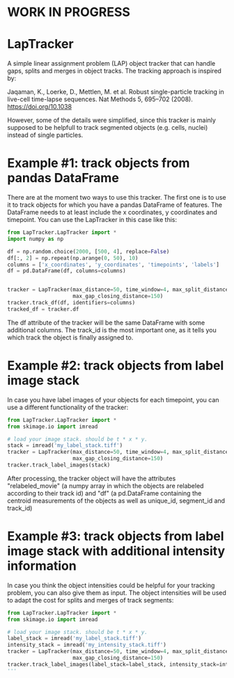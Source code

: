 # WORK IN PROGRESS

# LapTracker
A simple linear assignment problem (LAP) object tracker that can handle gaps, splits and merges in object tracks. The tracking approach is inspired by: 

Jaqaman, K., Loerke, D., Mettlen, M. et al. Robust single-particle tracking in live-cell time-lapse sequences. Nat Methods 5, 695–702 (2008). https://doi.org/10.1038

However, some of the details were simplified, since this tracker is mainly supposed to be helpfull to track segmented objects (e.g. cells, nuclei) instead of single particles.

# Example #1: track objects from pandas DataFrame
There are at the moment two ways to use this tracker. The first one is to use it to track objects for which you have a pandas DataFrame of features. The DataFrame needs to at least include the x coordinates, y coordinates and timepoint. You can use the LapTracker in this case like this:

```python
from LapTracker.LapTracker import *
import numpy as np

df = np.random.choice(2000, [500, 4], replace=False)
df[:, 2] = np.repeat(np.arange(0, 50), 10)
columns = ['x_coordinates', 'y_coordinates', 'timepoints', 'labels']
df = pd.DataFrame(df, columns=columns)


tracker = LapTracker(max_distance=50, time_window=4, max_split_distance=50,
                     max_gap_closing_distance=150)
tracker.track_df(df, identifiers=columns)
tracked_df = tracker.df
```

The df attribute of the tracker will be the same DataFrame with some additional columns. The track_id is the most important one, as it tells you which track the object is finally assigned to.

# Example #2: track objects from label image stack
In case you have label images of your objects for each timepoint, you can use a different functionality of the tracker:

```python
from LapTracker.LapTracker import *
from skimage.io import imread

# load your image stack. should be t * x * y.
stack = imread('my_label_stack.tiff')
tracker = LapTracker(max_distance=50, time_window=4, max_split_distance=50,
                     max_gap_closing_distance=150)
tracker.track_label_images(stack)

```

After processing, the tracker object will have the attributes "relabeled_movie" (a numpy array in which the objects are relabeled according to their track id) and "df" (a pd.DataFrame containing the centroid measurements of the objects as well as unique_id, segment_id and track_id)

# Example #3: track objects from label image stack with additional intensity information
In case you think the object intensities could be helpful for your tracking problem, you can also give them as input. The object intensities will be used to adapt the cost for splits and merges of track segments:

```python
from LapTracker.LapTracker import *
from skimage.io import imread

# load your image stack. should be t * x * y.
label_stack = imread('my_label_stack.tiff')
intensity_stack = imread('my_intensity_stack.tiff')
tracker = LapTracker(max_distance=50, time_window=4, max_split_distance=50,
                     max_gap_closing_distance=150)
tracker.track_label_images(label_stack=label_stack, intensity_stack=intensity_stack)
'''

